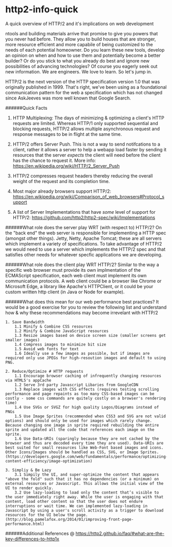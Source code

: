 # http2-info-quick
A quick overview of HTTP/2 and it's implications on web development

ntools and building materials arrive that promise to give you powers that you never had before. They allow you to build houses that are stronger, more resource efficient and more capabile of being customized to the needs of each potential homeowner. Do you learn these new tools, develop an opinion on when and how to use them and potentially become a better builder? Or do you stick to what you already do best and ignore new possibilities of advancing technologies? Of course you eagerly seek out new information. We are engineers. We love to learn. So let's jump in.

HTTP/2 is the next version of the HTTP specification version 1.0 that was originally published in 1999. That's right, we've been using as a foundational communication pattern for the web a specification which has not changed since AskJeeves was more well known that Google Search. 



######Quick Facts
1. HTTP Multiplexing: The days of minimizing & optimizing a client's HTTP requests are limited. Whereas HTTP/1 only supported sequential and blocking requests, HTTP/2 allows multiple asynchronous request and response messages to be in flight at the same time.

2. HTTP/2 offers Server Push. This is not a way to send notifcations to a client, rather it allows a server to help a webapp load faster by sending it resources that the server *expects* the client will need before the client has the chance to request it. More info: https://en.wikipedia.org/wiki/HTTP/2_Server_Push

3. HTTP/2 compresses request headers thereby reducing the overall weight of the request and its completion time.

3. Most major already browsers support HTTP/2: https://en.wikipedia.org/wiki/Comparison_of_web_browsers#Protocol_support

4. A list of Server Implementations that have *some* level of support for HTTP/2: https://github.com/http2/http2-spec/wiki/Implementations



######What role does the server play WRT (with respect to) HTTP/2?
On the "back end" the web server is responsible for implementing a HTTP spec (amongst other things). Jetty, Netty, Apache Tomcat; these are all servers which implement a variety of specifications. To take advantage of HTTP/2 we would need to use a server which implements the HTTP/2 spec and that satisfies other needs for whatever specfic applications we are developing. 


######What role does the client play WRT HTTP/2?
Similar to the way a specific web browser must provide its own implmentation of the ECMAScript specification, each web client must implement its own communication protocols. A web client could be a browser like Chrome or Microsoft Edge, a library like Apache's HTTPClient, or it could be your custom written http client (in Java or Node for example).


######What does this mean for our web performance best practices?
It would be a good exercise for you to review the following list and understand how & why these recommendations may become irrevelant with HTTP/2

	1. Save Bandwidth
		1.1 Minify & Combine CSS resources
		1.2 Minify & Combine JavaScript resources
		1.3 Resize images based on device screen size (smaller screens get smaller images)
		1.4 Compress images to minimize bit size
		1.5 Avoid web fonts for text
		1.6 Ideally use a few images as possible, but if images are required only use JPEGs for high-resoution images and default to using PNG.

	2. Reduce/Optimize # HTTP requests
		1.1 Encourage browser caching of infrequently changing resources via HTML5's appCache
		1.2 Serve 3rd party Javascript Libaries from GoogleCDN
		1.3 Replace images with CSS effects (requires testing scrolling performance and page repaints as too many CSS-based images can be costly - some css commands are quitely costly on a browser's rendering time)
		1.4 Use SVGs or SVGZ for high quality Logos/Diagrams instead of PNGs
		1.5 Use Image Sprites (recommended when CSS3 and SVG are not valid options) and should only be used for images which rarely change. Because changing one image in sprite required rebuilding the entire sprite and updated all the code that references each image on the sprite.
		1.6 Use Data-URIs (sparingly because they are not cached by the browser and thus are decoded every time they are used). Data-URIs are best suited for small resources like Web-Font based images and icons. Other Icons/Images should be handled as CSS, SVG, or Image Sprites. (https://developers.google.com/web/fundamentals/performance/optimizing-content-efficiency/image-optimization)

	3. Simpliy & Be Lazy
		3.1 Simpily the UI, and super-optimize the content that appears "above the fold" such that it has no dependencies (or a minimum) on external resources or Javascript. This allows the initial view of the UI to render quickly.
		3.2 Use lazy-loading to load only the content that’s visible to the user immediately right away. While the user is engaging with that content, load other content so that the user does not endure interruptions or wait time. We can implemented lazy-loading in Javascript by using a user's scroll activity as a trigger to download resources for the UI below the page. (http://blog.pamelafox.org/2014/01/improving-front-page-performance.html)




######Additional References @ https://http2.github.io/faq/#what-are-the-key-differences-to-http1x



